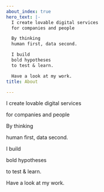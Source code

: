 ```yaml
---
about_index: true
hero_text: |-
  I create lovable digital services
  for companies and people

  By thinking
  human first, data second.

  I build
  bold hypotheses
  to test & learn.

  Have a look at my work.
title: About

---
```

<Hero :text="$page.frontmatter.hero_text" />

I create lovable digital services

for companies and people

By thinking

human first, data second.

I build

bold hypotheses

to test & learn.

Have a look at my work.
